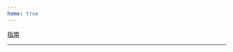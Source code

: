 ```yaml
---
home: true
---
```


<div class="hero">
  <p class="action">
    <a href="/vjdesign/1.guide/intro.html" class="action-button">指南</a>
  </p>
  <hr/>
</div>
